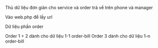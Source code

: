 Thủ dữ liệu đơn giản cho service và order trả về trên phone và manager

Vào web.php để lấy url



Dữ liệu phần order

Order 1 + 2 dành cho dữ liệu 1-1 order-bill
Order 3 dành cho dữ liệu 1-n order-bill

